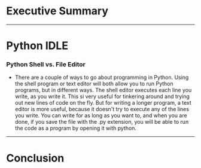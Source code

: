 # Executive Summary #
***
# Python IDLE #
### Python Shell vs. File Editor ###
* There are a couple of ways to go about programming in Python. Using the shell program or text editor will both allow you to run Python programs, but in different ways. The shell editor executes each line you write, as you write it. This si very useful for tinkering around and trying out new lines of code on the fly. But for writing a longer program, a text editor is more useful, because it doesn't try to execute any of the lines you write. You can write for as long as you want to, and when you are done, if you save the file with the .py extension, you will be able to run the code as a program by opening it with python.
***
# Conclusion #
